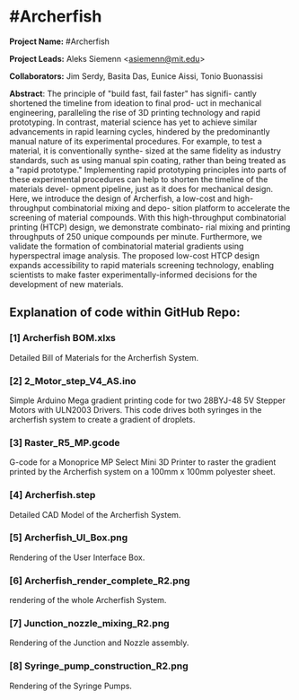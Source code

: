 # \#Archerfish
**Project Name:** \#Archerfish

**Project Leads:** Aleks Siemenn \<<asiemenn@mit.edu>\>

**Collaborators:** Jim Serdy, Basita Das, Eunice Aissi, Tonio Buonassisi

**Abstract**: The principle of "build fast, fail faster" has signifi-
cantly shortened the timeline from ideation to final prod-
uct in mechanical engineering, paralleling the rise of 3D
printing technology and rapid prototyping. In contrast,
material science has yet to achieve similar advancements
in rapid learning cycles, hindered by the predominantly
manual nature of its experimental procedures. For
example, to test a material, it is conventionally synthe-
sized at the same fidelity as industry standards, such as
using manual spin coating, rather than being treated as
a "rapid prototype." Implementing rapid prototyping
principles into parts of these experimental procedures
can help to shorten the timeline of the materials devel-
opment pipeline, just as it does for mechanical design.
Here, we introduce the design of Archerfish, a low-cost
and high-throughput combinatorial mixing and depo-
sition platform to accelerate the screening of material
compounds. With this high-throughput combinatorial
printing (HTCP) design, we demonstrate combinato-
rial mixing and printing throughputs of 250 unique
compounds per minute. Furthermore, we validate the
formation of combinatorial material gradients using
hyperspectral image analysis. The proposed low-cost
HTCP design expands accessibility to rapid materials
screening technology, enabling scientists to make faster
experimentally-informed decisions for the development
of new materials. 

## Explanation of code within GitHub Repo:
### [1] Archerfish BOM.xlxs
Detailed Bill of Materials for the Archerfish System. 

### [2] 2_Motor_step_V4_AS.ino
Simple Arduino Mega gradient printing code for two 28BYJ-48 5V Stepper Motors with ULN2003 Drivers. This code drives both syringes in the archerfish system to create a gradient of droplets. 

### [3] Raster_R5_MP.gcode
G-code for a Monoprice MP Select Mini 3D Printer to raster the gradient printed by the Archerfish system on a 100mm x 100mm polyester sheet. 

### [4] Archerfish.step
Detailed CAD Model of the Archerfish System. 

### [5] Archerfish_UI_Box.png
Rendering of the User Interface Box.

### [6] Archerfish_render_complete_R2.png
rendering of the whole Archerfish System.

### [7] Junction_nozzle_mixing_R2.png
Rendering of the Junction and Nozzle assembly. 

### [8] Syringe_pump_construction_R2.png
Rendering of the Syringe Pumps.  

